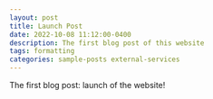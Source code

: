 ```yaml
---
layout: post
title: Launch Post
date: 2022-10-08 11:12:00-0400
description: The first blog post of this website
tags: formatting
categories: sample-posts external-services
---
```

The first blog post: launch of the website!
